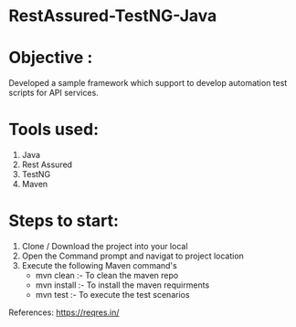 # RestAssured-TestNG-Java
# Objective : 
Developed a sample framework which support to develop automation test scripts for API services. 

# Tools used:
1. Java
2. Rest Assured
3. TestNG
5. Maven


# Steps to start:
1. Clone / Download the project into your local
2. Open the Command prompt and navigat to project location
3. Execute the following Maven command's
    - mvn clean :- To clean the maven repo
    - mvn install :- To install the maven requirments
    - mvn test :- To execute the test scenarios


References: 
https://reqres.in/
